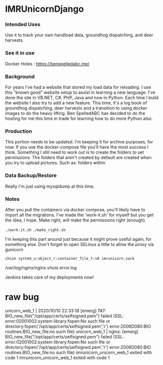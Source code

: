 # IMRUnicornDjango

### Intended Uses
Use it to track your own handload data, groundhog dispatching, and deer harvests.

### See it in use
Docker Holes : https://benspelledabc.me/

### Background
For years I've had a website that stored my load data for reloading. I use this "known good" website setup to assist in learning a new language. I've done the site in VB.NET, C#, PHP, Java and now in Python. Each time I build the website I also try to add a new feature. This time, it's a log book of groundhog dispatching, deer harvests and a transition to using docker images to do the heavy lifting. Ben SpelledABC has decided to do the hosting for me this time in trade for learning how to do more Python also.

### Production
This portion needs to be updated. I'm keeping it for archive purposes, for now. If you use the docker-compose file you'll have the most success I think. Something I still need to work out is to create the folders to set permissions. The folders that aren't created by default are created when you try to upload pictures. Such as: folders within

### Data Backup/Restore
Really I'm just using mysqldump at this time.

### Notes
After you pull the containers via docker compose, you'll likely have to import all the migrations. I've made the 'work-it.sh' for myself but you get the idea, I hope. Make right, will make the permissions right (enough).

`./work-it.sh`
`./make_right.sh`

I'm keeping this part around just because it might prove useful again, for something else.
Don't forget to open SELinux a little to allow the proxy via gunicorn

`chcon system_u:object_r:container_file_t:s0 imrunicorn.sock`

/var/log/nginx/nginx.vhost.error.log


Jenkins takes care of my deployments now!


# raw bug
unicorn_web_1  | 2020/10/10 22:33:18 [emerg] 7#7: BIO_new_file("/opt/app/certs/selfsigned.pem") failed (SSL: error:02001002:system library:fopen:No such file or directory:fopen('/opt/app/certs/selfsigned.pem','r') error:2006D080:BIO routines:BIO_new_file:no such file)
unicorn_web_1  | nginx: [emerg] BIO_new_file("/opt/app/certs/selfsigned.pem") failed (SSL: error:02001002:system library:fopen:No such file or directory:fopen('/opt/app/certs/selfsigned.pem','r') error:2006D080:BIO routines:BIO_new_file:no such file)
imrunicorn_unicorn_web_1 exited with code 1
imrunicorn_unicorn_web_1 exited with code 1

